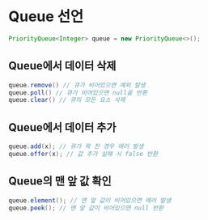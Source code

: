 # Queue 선언
```java
PriorityQueue<Integer> queue = new PriorityQueue<>();
```

## Queue에서 데이터 삭제
```java
queue.remove() // 큐가 비어있으면 예외 발생
queue.poll() // 큐가 비어있으면 null을 반환
queue.clear() // 큐의 모든 요소 삭제
```

## Queue에서 데이터 추가
```java
queue.add(x); // 큐가 꽉 찬 경우 에러 발생
queue.offer(x); // 값 추가 실패 시 false 반환
```

## Queue의 맨 앞 값 확인
```java
queue.element(); // 맨 앞 값이 비어있으면 에러 발생 
queue.peek(); // 맨 앞 값이 비어있으면 null 반환
```